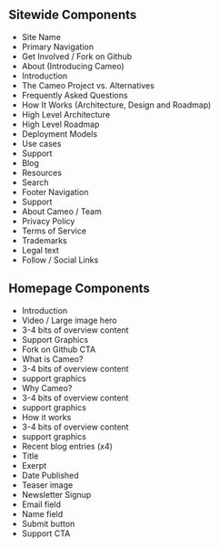 ## Sitewide Components

- Site Name
- Primary Navigation
 - Get Involved / Fork on Github
 - About (Introducing Cameo)
  - Introduction
  - The Cameo Project vs. Alternatives
  - Frequently Asked Questions
 - How It Works (Architecture, Design and Roadmap)
  - High Level Architecture
  - High Level Roadmap
  - Deployment Models
  - Use cases
 - Support 
 - Blog
 - Resources
- Search
- Footer Navigation
 - Support
 - About Cameo / Team
 - Privacy Policy
 - Terms of Service
 - Trademarks
- Legal text
- Follow / Social Links


## Homepage Components

- Introduction
 - Video / Large image hero
 - 3-4 bits of overview content
 - Support Graphics  
- Fork on Github CTA
- What is Cameo?
 - 3-4 bits of overview content
 - support graphics
- Why Cameo?
 - 3-4 bits of overview content
 - support graphics 
- How it works
 - 3-4 bits of overview content
 - support graphics 
- Recent blog entries (x4)
 - Title
 - Exerpt
 - Date Published
 - Teaser image
- Newsletter Signup
 - Email field
 - Name field
 - Submit button
- Support CTA


